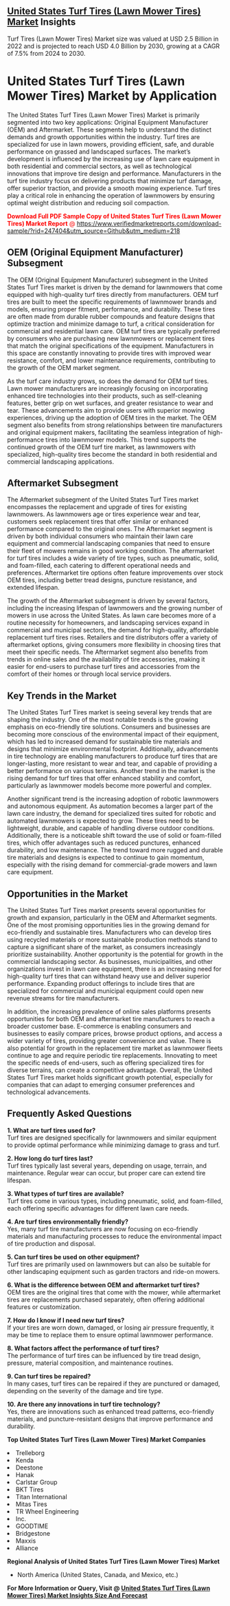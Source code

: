 <h2><a href="https://www.verifiedmarketreports.com/download-sample/?rid=247404&amp;utm_source=Github&amp;utm_medium=218" target="_blank">United States Turf Tires (Lawn Mower Tires) Market</a> Insights</h2><p>Turf Tires (Lawn Mower Tires) Market size was valued at USD 2.5 Billion in 2022 and is projected to reach USD 4.0 Billion by 2030, growing at a CAGR of 7.5% from 2024 to 2030.</p><p><h1>United States Turf Tires (Lawn Mower Tires) Market by Application</h1> <p>The United States Turf Tires (Lawn Mower Tires) Market is primarily segmented into two key applications: Original Equipment Manufacturer (OEM) and Aftermarket. These segments help to understand the distinct demands and growth opportunities within the industry. Turf tires are specialized for use in lawn mowers, providing efficient, safe, and durable performance on grassed and landscaped surfaces. The market’s development is influenced by the increasing use of lawn care equipment in both residential and commercial sectors, as well as technological innovations that improve tire design and performance. Manufacturers in the turf tire industry focus on delivering products that minimize turf damage, offer superior traction, and provide a smooth mowing experience. Turf tires play a critical role in enhancing the operation of lawnmowers by ensuring optimal weight distribution and reducing soil compaction. <p><span class=""><span style="color: #ff0000;"><strong>Download Full PDF Sample Copy of United States Turf Tires (Lawn Mower Tires) Market Report</strong> @ </span><a href="https://www.verifiedmarketreports.com/download-sample/?rid=247404&amp;utm_source=Github&amp;utm_medium=218" target="_blank">https://www.verifiedmarketreports.com/download-sample/?rid=247404&amp;utm_source=Github&amp;utm_medium=218</a></span></p> <h2>OEM (Original Equipment Manufacturer) Subsegment</h2> <p>The OEM (Original Equipment Manufacturer) subsegment in the United States Turf Tires market is driven by the demand for lawnmowers that come equipped with high-quality turf tires directly from manufacturers. OEM turf tires are built to meet the specific requirements of lawnmower brands and models, ensuring proper fitment, performance, and durability. These tires are often made from durable rubber compounds and feature designs that optimize traction and minimize damage to turf, a critical consideration for commercial and residential lawn care. OEM turf tires are typically preferred by consumers who are purchasing new lawnmowers or replacement tires that match the original specifications of the equipment. Manufacturers in this space are constantly innovating to provide tires with improved wear resistance, comfort, and lower maintenance requirements, contributing to the growth of the OEM market segment. <p>As the turf care industry grows, so does the demand for OEM turf tires. Lawn mower manufacturers are increasingly focusing on incorporating enhanced tire technologies into their products, such as self-cleaning features, better grip on wet surfaces, and greater resistance to wear and tear. These advancements aim to provide users with superior mowing experiences, driving up the adoption of OEM tires in the market. The OEM segment also benefits from strong relationships between tire manufacturers and original equipment makers, facilitating the seamless integration of high-performance tires into lawnmower models. This trend supports the continued growth of the OEM turf tire market, as lawnmowers with specialized, high-quality tires become the standard in both residential and commercial landscaping applications.</p> <h2>Aftermarket Subsegment</h2> <p>The Aftermarket subsegment of the United States Turf Tires market encompasses the replacement and upgrade of tires for existing lawnmowers. As lawnmowers age or tires experience wear and tear, customers seek replacement tires that offer similar or enhanced performance compared to the original ones. The Aftermarket segment is driven by both individual consumers who maintain their lawn care equipment and commercial landscaping companies that need to ensure their fleet of mowers remains in good working condition. The aftermarket for turf tires includes a wide variety of tire types, such as pneumatic, solid, and foam-filled, each catering to different operational needs and preferences. Aftermarket tire options often feature improvements over stock OEM tires, including better tread designs, puncture resistance, and extended lifespan. <p>The growth of the Aftermarket subsegment is driven by several factors, including the increasing lifespan of lawnmowers and the growing number of mowers in use across the United States. As lawn care becomes more of a routine necessity for homeowners, and landscaping services expand in commercial and municipal sectors, the demand for high-quality, affordable replacement turf tires rises. Retailers and tire distributors offer a variety of aftermarket options, giving consumers more flexibility in choosing tires that meet their specific needs. The Aftermarket segment also benefits from trends in online sales and the availability of tire accessories, making it easier for end-users to purchase turf tires and accessories from the comfort of their homes or through local service providers.</p> <h2>Key Trends in the Market</h2> <p>The United States Turf Tires market is seeing several key trends that are shaping the industry. One of the most notable trends is the growing emphasis on eco-friendly tire solutions. Consumers and businesses are becoming more conscious of the environmental impact of their equipment, which has led to increased demand for sustainable tire materials and designs that minimize environmental footprint. Additionally, advancements in tire technology are enabling manufacturers to produce turf tires that are longer-lasting, more resistant to wear and tear, and capable of providing a better performance on various terrains. Another trend in the market is the rising demand for turf tires that offer enhanced stability and comfort, particularly as lawnmower models become more powerful and complex. <p>Another significant trend is the increasing adoption of robotic lawnmowers and autonomous equipment. As automation becomes a larger part of the lawn care industry, the demand for specialized tires suited for robotic and automated lawnmowers is expected to grow. These tires need to be lightweight, durable, and capable of handling diverse outdoor conditions. Additionally, there is a noticeable shift toward the use of solid or foam-filled tires, which offer advantages such as reduced punctures, enhanced durability, and low maintenance. The trend toward more rugged and durable tire materials and designs is expected to continue to gain momentum, especially with the rising demand for commercial-grade mowers and lawn care equipment.</p> <h2>Opportunities in the Market</h2> <p>The United States Turf Tires market presents several opportunities for growth and expansion, particularly in the OEM and Aftermarket segments. One of the most promising opportunities lies in the growing demand for eco-friendly and sustainable tires. Manufacturers who can develop tires using recycled materials or more sustainable production methods stand to capture a significant share of the market, as consumers increasingly prioritize sustainability. Another opportunity is the potential for growth in the commercial landscaping sector. As businesses, municipalities, and other organizations invest in lawn care equipment, there is an increasing need for high-quality turf tires that can withstand heavy use and deliver superior performance. Expanding product offerings to include tires that are specialized for commercial and municipal equipment could open new revenue streams for tire manufacturers. <p>In addition, the increasing prevalence of online sales platforms presents opportunities for both OEM and aftermarket tire manufacturers to reach a broader customer base. E-commerce is enabling consumers and businesses to easily compare prices, browse product options, and access a wider variety of tires, providing greater convenience and value. There is also potential for growth in the replacement tire market as lawnmower fleets continue to age and require periodic tire replacements. Innovating to meet the specific needs of end-users, such as offering specialized tires for diverse terrains, can create a competitive advantage. Overall, the United States Turf Tires market holds significant growth potential, especially for companies that can adapt to emerging consumer preferences and technological advancements.</p> <h2>Frequently Asked Questions</h2> <p><strong>1. What are turf tires used for?</strong><br> Turf tires are designed specifically for lawnmowers and similar equipment to provide optimal performance while minimizing damage to grass and turf.</p> <p><strong>2. How long do turf tires last?</strong><br> Turf tires typically last several years, depending on usage, terrain, and maintenance. Regular wear can occur, but proper care can extend tire lifespan.</p> <p><strong>3. What types of turf tires are available?</strong><br> Turf tires come in various types, including pneumatic, solid, and foam-filled, each offering specific advantages for different lawn care needs.</p> <p><strong>4. Are turf tires environmentally friendly?</strong><br> Yes, many turf tire manufacturers are now focusing on eco-friendly materials and manufacturing processes to reduce the environmental impact of tire production and disposal.</p> <p><strong>5. Can turf tires be used on other equipment?</strong><br> Turf tires are primarily used on lawnmowers but can also be suitable for other landscaping equipment such as garden tractors and ride-on mowers.</p> <p><strong>6. What is the difference between OEM and aftermarket turf tires?</strong><br> OEM tires are the original tires that come with the mower, while aftermarket tires are replacements purchased separately, often offering additional features or customization.</p> <p><strong>7. How do I know if I need new turf tires?</strong><br> If your tires are worn down, damaged, or losing air pressure frequently, it may be time to replace them to ensure optimal lawnmower performance.</p> <p><strong>8. What factors affect the performance of turf tires?</strong><br> The performance of turf tires can be influenced by tire tread design, pressure, material composition, and maintenance routines.</p> <p><strong>9. Can turf tires be repaired?</strong><br> In many cases, turf tires can be repaired if they are punctured or damaged, depending on the severity of the damage and tire type.</p> <p><strong>10. Are there any innovations in turf tire technology?</strong><br> Yes, there are innovations such as enhanced tread patterns, eco-friendly materials, and puncture-resistant designs that improve performance and durability.</p></p><p><strong>Top United States Turf Tires (Lawn Mower Tires) Market Companies</strong></p><div data-test-id=""><p><li>Trelleborg</li><li> Kenda</li><li> Deestone</li><li> Hanak</li><li> Carlstar Group</li><li> BKT Tires</li><li> Titan International</li><li> Mitas Tires</li><li> TR Wheel Engineering</li><li> Inc.</li><li> GOODTIME</li><li> Bridgestone</li><li> Maxxis</li><li> Alliance</li></p><div><strong>Regional Analysis of&nbsp;United States Turf Tires (Lawn Mower Tires) Market</strong></div><ul><li dir="ltr"><p dir="ltr">North America&nbsp;(United States, Canada, and Mexico, etc.)</p></li></ul><p><strong>For More Information or Query, Visit @&nbsp;</strong><strong><a href="https://www.verifiedmarketreports.com/product/turf-tires-lawn-mower-tires-market/?utm_source=Github&amp;utm_medium=218" target="_blank">United States Turf Tires (Lawn Mower Tires) Market Insights Size And Forecast</a></strong></p></div>
